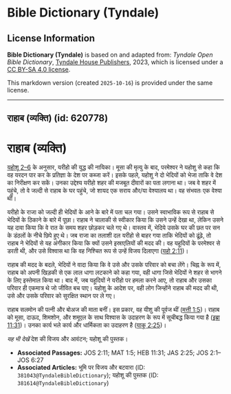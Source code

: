 # Bible Dictionary (Tyndale)

## License Information

**Bible Dictionary (Tyndale)** is based on and adapted from: _Tyndale Open Bible Dictionary_, [Tyndale House Publishers](https://tyndaleopenresources.com/), 2023, which is licensed under a [CC BY-SA 4.0 license](https://creativecommons.org/licenses/by-sa/4.0/legalcode.en).

This markdown version (created `2025-10-16`) is provided under the same license.



--------------------------------

## राहाब (व्यक्ति) (id: 620778)

राहाब (व्यक्ति)
===============

[यहोशू 2–6](https://ref.ly/Josh2:1-Josh6:27) के अनुसार, यरीहो की युद्ध की नायिका। मूसा की मृत्यु के बाद, परमेश्वर ने यहोशु से कहा कि वह यरदन पार कर के प्रतिज्ञा के देश पर कब्जा करें। इसके पहले, यहोशु ने दो भेदियों को भेजा ताकि वे देश का निरीक्षण कर सकें। उनका उद्देश्य यरीहो शहर की मजबूत दीवारों का पता लगाना था। जब वे शहर में पहुंचे, तो वे जल्दी से राहाब के घर पहुंचे, जो शायद एक सराय और/या वेश्यालय था। वह संभवतः एक वेश्या थीं।

यरीहो के राजा को जल्दी ही भेदियों के आने के बारे में पता चल गया। उसने स्वाभाविक रूप से राहाब से भेदियों के ठिकाने के बारे में पूछा। राहाब ने चालाकी से स्वीकार किया कि उसने उन्हें देखा था, लेकिन उसने यह दावा किया कि वे रात के समय शहर छोड़कर चले गए थे। वास्तव में, भेदिये उसके घर की छत पर सन के डंठलों के नीचे छिपे हुए थे। जब राजा का तलाशी दल यरीहो से बाहर गया ताकि भेदियों को ढूंढ़े, तो राहाब ने भेदियों से यह अंगीकार किया कि क्यों उसने इस्राएलियों की मदद की। वह यहूदियों के परमेश्वर से डरती थी, और उसे विश्वास था कि वह निश्चित रूप से उन्हें विजय दिलाएगा ([यहो 2:11](https://ref.ly/Josh2:11))।

राहाब की मदद के बदले, भेदियों ने वादा किया कि वे उसे और उसके परिवार को बचा लेंगे। चिह्न के रूप में, राहाब को अपनी खिड़की से एक लाल धागा लटकाने को कहा गया, वही धागा जिसे भेदियों ने शहर से भागने के लिए इस्तेमाल किया था। बाद में, जब यहूदियों ने यरीहो पर हमला करने आए, तो राहाब और उसका परिवार ही एकमात्र थे जो जीवित बच पाए। यहोशु के आदेश पर, वही लोग जिन्होंने राहाब की मदद की थी, उसे और उसके परिवार को सुरक्षित स्थान पर ले गए।

राहाब सलमोन की पत्नी और बोअज की माता बनीं। इस प्रकार, वह यीशु की पूर्वज थीं ([मत्ती 1:5](https://ref.ly/Matt1:5))। राहाब को मूसा, दाऊद, शिमशोन, और शमूएल के साथ विश्वास के उदाहरण के रूप में सूचीबद्ध किया गया है ([इब्रा 11:31](https://ref.ly/Heb11:31))। उनका कार्य भले कार्य और धार्मिकता का उदाहरण है ([याकू 2:25](https://ref.ly/Jas2:25))।

*यह भी देखें* देश की विजय और आवंटन; यहोशू की पुस्तक। 

* **Associated Passages:** JOS 2:11; MAT 1:5; HEB 11:31; JAS 2:25; JOS 2:1–JOS 6:27
* **Associated Articles:** भूमि पर विजय और बटवारा (ID: `381043@TyndaleBibleDictionary`); यहोशू की पुस्तक (ID: `381614@TyndaleBibleDictionary`)

